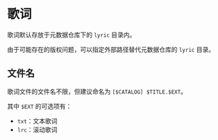 # 歌词

歌词默认存放于元数据仓库下的 `lyric` 目录内。

由于可能存在的版权问题，可以指定外部路径替代元数据仓库的 `lyric` 目录。

## 文件名

歌词文件的文件名不限，但建议命名为 `[$CATALOG] $TITLE.$EXT`。

其中 `$EXT` 的可选项有：

- `txt`：文本歌词
- `lrc`：滚动歌词
